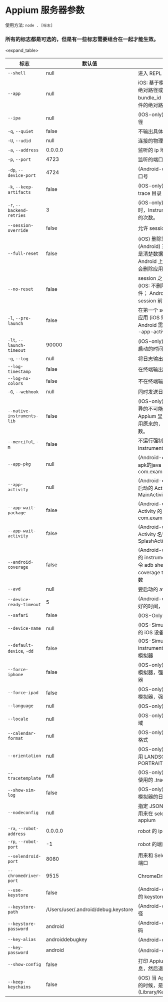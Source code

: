 # Appium 服务器参数


使用方法: `node . [标志]`

### 所有的标志都是可选的，但是有一些标志需要组合在一起才能生效。

<expand_table>

|标志|默认值|描述|例子|
|----|-------|-----------|-------|
|`--shell`|null|进入 REPL 模式||
|`--app`|null|iOS: 基于模拟器编译的 app 的绝对路径或者设备目标的 bundle_id； Android: apk 文件的绝对路径|`--app /abs/path/to/my.app`|
|`--ipa`|null|(IOS-only)  .ipa 文件的绝对路径|`--ipa /abs/path/to/my.ipa`|
|`-q`, `--quiet`|false|不输出具体日志||
|`-U`, `--udid`|null|连接的物理实体机的 udid|`--udid 1adsf-sdfas-asdf-123sdf`|
|`-a`, `--address`|0.0.0.0|监听的 ip 地址|`--address 0.0.0.0`|
|`-p`, `--port`|4723|监听的端口|`--port 4723`|
|`-dp`, `--device-port`|4724|(Android-only) 连接设备的端口号|`--device-port 4724`|
|`-k`, `--keep-artifacts`|false|(IOS-only) 保留 Instruments trace 目录||
|`-r`, `--backend-retries`|3|(iOS-only) 遇到 crash 或者 超时，Instrument 重新参试启动的次数。|`--backend-retries 3`|
|`--session-override`|false|允许 session 覆盖 (冲突的话)||
|`--full-reset`|false|(iOS) 删除整个模拟器目录。 (Android) 通过卸载应用（而不是清楚数据）重置应用状态。在 Android 上，session 完成后也会删除应用。||
|`--no-reset`|false|session 之间不充值应用状态 (IOS: 不删除应用的 plist 文件； Android: 在创建一个新的 session 前不删除应用。)||
|`-l`, `--pre-launch`|false|在第一个 session 前，预启动应用 (iOS 需要 --app 参数，Android 需要 --app-pkg 和 --app-activity)||
|`-lt`, `--launch-timeout`|90000|(iOS-only) 等待 Instruments 启动的时间||
|`-g`, `--log`|null|将日志输出到指定文件|`--log /path/to/appium.log`|
|`--log-timestamp`|false|在终端输出里显示时间戳||
|`--log-no-colors`|false|不在终端输出中显示颜色||
|`-G`, `--webhook`|null|同时发送日志到 HTTP 监听器|`--webhook localhost:9876`|
|`--native-instruments-lib`|false|(IOS-only) iOS 内建了一个怪异的不可能避免的延迟。我们在 Appium 里修复了它。如果你想用原来的，你可以使用这个参数。||
|`--merciful`, `-m`|false|不运行强制关闭没有响应的 instruments 的监视进程||
|`--app-pkg`|null|(Android-only) 你要运行的apk的java 包。 (例如， com.example.android.myApp)|`--app-pkg com.example.android.myApp`|
|`--app-activity`|null|(Android-only) 打开应用时，启动的 Activity 的名字(比如， MainActivity)|`--app-activity MainActivity`|
|`--app-wait-package`|false|(Android-only) 你想等待的 Activity 的 包名。(比如， com.example.android.myApp)|`--app-wait-package com.example.android.myApp`|
|`--app-wait-activity`|false|(Android-only) 你想等待的 Activity 名字(比如， SplashActivity)|`--app-wait-activity SplashActivity`|
|`--android-coverage`|false|(Android-only) 完全符合条件的 instrumentation 类. 作为命令 adb shell am instrument -e coverage true -w 的 -w 的参数|`--android-coverage com.my.Pkg/com.my.Pkg.instrumentation.MyInstrumentation`|
|`--avd`|null|要启动的 avd 的名字|`--avd @default`|
|`--device-ready-timeout`|5|(Android-only) 等待设备准备好的时间，以秒为单位|`--device-ready-timeout 5`|
|`--safari`|false|(IOS-Only) 使用 Safari 应用||
|`--device-name`|null|(IOS-Simulator-only) 待使用的 iOS 设备名字|`--device-name iPhone Retina (4-inch)`|
|`--default-device`, `-dd`|false|(IOS-Simulator-only) instruments 启动时使用默认的模拟器||
|`--force-iphone`|false|(IOS-only) 无论应用要用什么模拟器，强制使用 iPhone 模拟器||
|`--force-ipad`|false|(IOS-only) 无论应用要用什么模拟器，强制使用 iPad 模拟器||
|`--language`|null|(IOS-only) iOS 模拟器的语言|`--language en`|
|`--locale`|null|(IOS-only) iOS simulator 的区域|`--locale en_US`|
|`--calendar-format`|null|(IOS-only) iOS 模拟器的日历格式|`--calendar-format gregorian`|
|`--orientation`|null|(IOS-only) 初始化请求时，使用 LANDSCAPE 或者 PORTRAIT|`--orientation LANDSCAPE`|
|`--tracetemplate`|null|(IOS-only) 指定 Instruments 使用的 .tracetemplate 文件|`--tracetemplate /Users/me/Automation.tracetemplate`|
|`--show-sim-log`|false|(IOS-only) 如果设置了， iOS 模拟器的日志会写到终端上来||
|`--nodeconfig`|null|指定 JSON 格式的配置文件 ，用来在 selenium grid 里注册 appium|`--nodeconfig /abs/path/to/nodeconfig.json`|
|`-ra`, `--robot-address`|0.0.0.0|robot 的 ip 地址|`--robot-address 0.0.0.0`|
|`-rp`, `--robot-port`|-1|robot 的端口地址|`--robot-port 4242`|
|`--selendroid-port`|8080|用来和 Selendroid 交互的本地端口|`--selendroid-port 8080`|
|`--chromedriver-port`|9515|ChromeDriver运行的端口|`--chromedriver-port 9515`|
|`--use-keystore`|false|(Android-only) 设置签名 apk 的 keystore||
|`--keystore-path`|/Users/user/.android/debug.keystore|(Android-only) keystore 的路径||
|`--keystore-password`|android|(Android-only) keystore 的密码||
|`--key-alias`|androiddebugkey|(Android-only) Key 的别名||
|`--key-password`|android|(Android-only) Key 的密码||
|`--show-config`|false|打印 Appium 服务器的配置信息，然后退出||
|`--keep-keychains`|false|(iOS) 当 Appium 启动或者关闭的时候，是否保有 keychains (Library/Keychains)||
